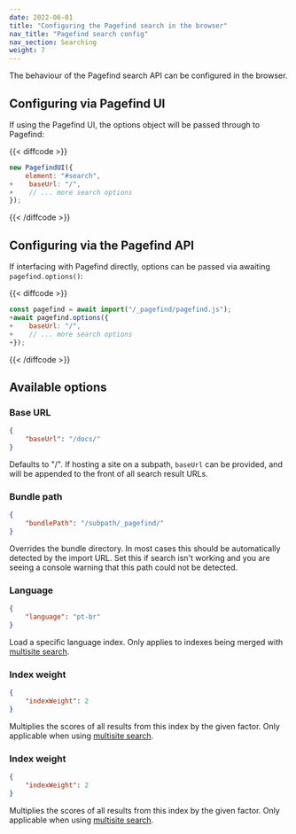 ```yaml
---
date: 2022-06-01
title: "Configuring the Pagefind search in the browser"
nav_title: "Pagefind search config"
nav_section: Searching
weight: 7
---
```


The behaviour of the Pagefind search API can be configured in the browser.

## Configuring via Pagefind UI

If using the Pagefind UI, the options object will be passed through to Pagefind:

{{< diffcode >}}
```js
new PagefindUI({
    element: "#search",
+    baseUrl: "/",
+    // ... more search options
});
```
{{< /diffcode >}}

## Configuring via the Pagefind API

If interfacing with Pagefind directly, options can be passed via awaiting `pagefind.options()`:

{{< diffcode >}}
```js
const pagefind = await import("/_pagefind/pagefind.js");
+await pagefind.options({
+    baseUrl: "/",
+    // ... more search options
+});
```
{{< /diffcode >}}

## Available options


### Base URL

```json
{
    "baseUrl": "/docs/"
}
```

Defaults to "/". If hosting a site on a subpath, `baseUrl` can be provided, and will be appended to the front of all search result URLs.

### Bundle path

```json
{
    "bundlePath": "/subpath/_pagefind/"
}
```

Overrides the bundle directory. In most cases this should be automatically detected by the import URL. Set this if search isn't working and you are seeing a console warning that this path could not be detected.

### Language

```json
{
    "language": "pt-br"
}
```

Load a specific language index. Only applies to indexes being merged with [multisite search](/docs/multisite).

### Index weight

```json
{
    "indexWeight": 2
}
```

Multiplies the scores of all results from this index by the given factor. Only applicable when using [multisite search](/docs/multisite).

### Index weight

```json
{
    "indexWeight": 2
}
```

Multiplies the scores of all results from this index by the given factor. Only applicable when using [multisite search](/docs/multisite).
